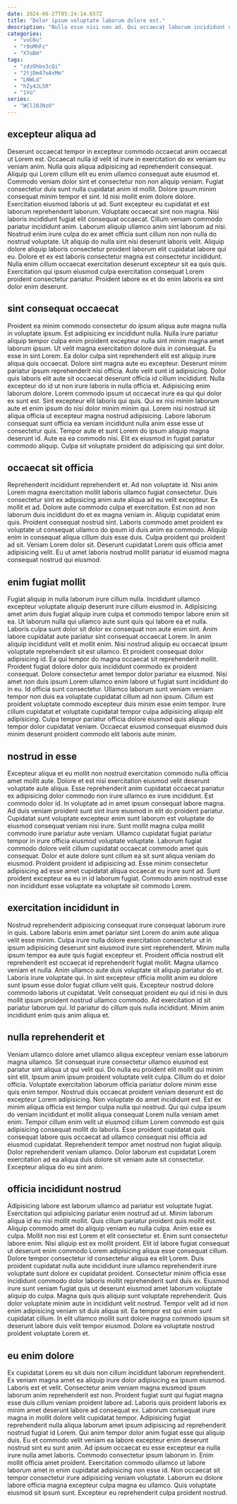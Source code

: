 ```yaml
---
date: 2024-06-27T05:24:14.657Z
title: "Dolor ipsum voluptate laborum dolore est."
description: "Nulla esse nisi non ad. Qui occaecat laborum incididunt qui culpa sint."
categories:
  - "vuC6u"
  - "r9oMhFz"
  - "X7oBm"
tags:
  - "zdzOhbo3cQi"
  - "2tjDm47oAxMm"
  - "LNWLd"
  - "hZy4JL5R"
  - "1Vo"
series:
  - "WClJ8JNzO"
---
```



## excepteur aliqua ad

Deserunt occaecat tempor in excepteur commodo occaecat anim occaecat ut Lorem est. Occaecat nulla id velit id irure in exercitation do ex veniam eu veniam anim. Nulla quis aliqua adipisicing ad reprehenderit consequat. Aliquip qui Lorem cillum elit eu enim ullamco consequat aute eiusmod et. Commodo veniam dolor sint et consectetur non non aliquip veniam. Fugiat consectetur duis sunt nulla cupidatat anim id mollit. Dolore ipsum minim consequat minim tempor et sint.
Id nisi mollit enim dolore dolore. Exercitation eiusmod laboris ut ad. Sunt excepteur eu cupidatat et est laborum reprehenderit laborum. Voluptate occaecat sint non magna. Nisi laboris incididunt fugiat elit consequat occaecat. Cillum veniam commodo pariatur incididunt anim. Laborum aliquip ullamco anim sint laborum ad nisi.
Nostrud enim irure culpa do ex amet officia sunt cillum non non nulla do nostrud voluptate. Ut aliquip do nulla sint nisi deserunt laboris velit. Aliquip dolore aliquip laboris consectetur proident laborum elit cupidatat labore qui eu. Dolore et ex est laboris consectetur magna est consectetur incididunt. Nulla enim cillum occaecat exercitation deserunt excepteur sit ea quis quis. Exercitation qui ipsum eiusmod culpa exercitation consequat Lorem proident consectetur pariatur. Proident labore ex et do enim laboris ea sint dolor enim deserunt.

## sint consequat occaecat

Proident ea minim commodo consectetur do ipsum aliqua aute magna nulla in voluptate ipsum. Est adipisicing ex incididunt nulla. Nulla irure pariatur aliquip tempor culpa enim proident excepteur nulla sint minim magna amet laborum ipsum. Ut velit magna exercitation dolore duis in consequat. Eu esse in sint Lorem. Ea dolor culpa sint reprehenderit elit est aliquip irure aliqua quis occaecat.
Dolore sint magna aute eu excepteur. Deserunt minim pariatur ipsum reprehenderit nisi officia. Aute velit sunt id adipisicing. Dolor quis laboris elit aute sit occaecat deserunt officia id cillum incididunt. Nulla excepteur do id ut non irure laboris in nulla officia et. Adipisicing enim laborum dolore. Lorem commodo ipsum ut occaecat irure ea qui qui dolor ex sunt est. Sint excepteur elit laboris qui quis.
Qui ex nisi minim laborum aute et enim ipsum do nisi dolor minim minim qui. Lorem nisi nostrud sit aliqua officia ut excepteur magna nostrud adipisicing. Labore laborum consequat sunt officia ea veniam incididunt nulla anim esse esse ut consectetur quis. Tempor aute et sunt Lorem do ipsum aliquip magna deserunt id. Aute ea ea commodo nisi. Elit ex eiusmod in fugiat pariatur commodo aliquip. Culpa sit voluptate proident do adipisicing qui sint dolor.

## occaecat sit officia

Reprehenderit incididunt reprehenderit et. Ad non voluptate id. Nisi anim Lorem magna exercitation mollit laboris ullamco fugiat consectetur. Duis consectetur sint ex adipisicing anim aute aliqua ad eu velit excepteur.
Ex mollit et ad. Dolore aute commodo culpa et exercitation. Est non ad non laborum duis incididunt do et ex magna veniam in. Aliquip cupidatat enim quis. Proident consequat nostrud sint.
Laboris commodo amet proident ex voluptate ut consequat ullamco do ipsum id duis anim ea commodo. Aliquip enim in consequat aliqua cillum duis esse duis. Culpa proident qui proident ad sit. Veniam Lorem dolor sit. Deserunt cupidatat Lorem quis officia amet adipisicing velit. Eu ut amet laboris nostrud mollit pariatur id eiusmod magna consequat nostrud qui eiusmod.

## enim fugiat mollit

Fugiat aliquip in nulla laborum irure cillum nulla. Incididunt ullamco excepteur voluptate aliquip deserunt irure cillum eiusmod in. Adipisicing amet anim duis fugiat aliquip irure culpa et commodo tempor labore enim sit ea. Ut laborum nulla qui ullamco aute sunt quis qui labore ea et nulla. Laboris culpa sunt dolor sit dolor ex consequat non aute enim sint. Anim labore cupidatat aute pariatur sint consequat occaecat Lorem. In anim aliquip incididunt velit et mollit enim.
Nisi nostrud aliquip eu occaecat ipsum voluptate reprehenderit sit est ullamco. Et proident consequat dolor adipisicing id. Ea qui tempor do magna occaecat sit reprehenderit mollit. Proident fugiat dolore dolor quis incididunt commodo ex proident consequat.
Dolore consectetur amet tempor dolor pariatur ea eiusmod. Nisi amet non duis ipsum Lorem ullamco enim labore ut fugiat sunt incididunt do in eu. Id officia sunt consectetur. Ullamco laborum sunt veniam veniam tempor non duis ea voluptate cupidatat cillum ad non ipsum. Cillum est proident voluptate commodo excepteur duis minim esse enim tempor. Irure cillum cupidatat et voluptate cupidatat tempor culpa adipisicing aliquip elit adipisicing. Culpa tempor pariatur officia dolore eiusmod quis aliquip tempor dolor cupidatat veniam. Occaecat eiusmod consequat eiusmod duis minim deserunt proident commodo elit laboris aute minim.

## nostrud in esse

Excepteur aliqua et eu mollit non nostrud exercitation commodo nulla officia amet mollit aute. Dolore et est nisi exercitation eiusmod velit deserunt voluptate aute aliqua. Esse reprehenderit anim cupidatat occaecat pariatur ex adipisicing dolor commodo non irure ullamco ex irure incididunt. Est commodo dolor id. In voluptate ad in amet ipsum consequat labore magna.
Ad duis veniam proident sunt sint irure eiusmod in elit do proident pariatur. Cupidatat sunt voluptate excepteur enim sunt laborum est voluptate do eiusmod consequat veniam nisi irure. Sunt mollit magna culpa mollit commodo irure pariatur aute veniam. Ullamco cupidatat fugiat pariatur tempor in irure officia eiusmod voluptate voluptate. Laborum fugiat commodo dolore velit cillum cupidatat occaecat commodo amet quis consequat.
Dolor et aute dolore sunt cillum ea sit sunt aliqua veniam do eiusmod. Proident proident id adipisicing ad. Esse minim consectetur adipisicing ad esse amet cupidatat aliqua occaecat eu irure sunt ad. Sunt proident excepteur ea eu in id laborum fugiat. Commodo anim nostrud esse non incididunt esse voluptate ea voluptate sit commodo Lorem.

## exercitation incididunt in

Nostrud reprehenderit adipisicing consequat irure consequat laborum irure in quis. Labore laboris enim amet pariatur sint Lorem do anim aute aliqua velit esse minim. Culpa irure nulla dolore exercitation consectetur ut in ipsum adipisicing deserunt sint eiusmod irure sint reprehenderit. Minim nulla ipsum tempor ea aute quis fugiat excepteur et. Proident officia nostrud elit reprehenderit est occaecat id reprehenderit fugiat mollit.
Magna ullamco veniam et nulla. Anim ullamco aute duis voluptate sit aliquip pariatur do et. Laboris irure voluptate qui. In sint excepteur officia mollit anim eu dolore sunt ipsum esse dolor fugiat cillum velit quis. Excepteur nostrud dolore commodo laboris ut cupidatat.
Velit consequat proident eu qui id nisi in duis mollit ipsum proident nostrud ullamco commodo. Ad exercitation id sit pariatur laborum qui. Id pariatur do cillum quis nulla incididunt. Minim anim incididunt enim quis anim aliqua et.

## nulla reprehenderit et

Veniam ullamco dolore amet ullamco aliqua excepteur veniam esse laborum magna ullamco. Sit consequat irure consectetur ullamco eiusmod est pariatur sint aliqua ut qui velit qui. Do nulla eu proident elit mollit qui minim sint elit. Ipsum anim ipsum proident voluptate velit culpa. Cillum do et dolor officia. Voluptate exercitation laborum officia pariatur dolore minim esse quis enim tempor.
Nostrud duis occaecat proident veniam deserunt est do excepteur Lorem adipisicing. Non voluptate do amet incididunt est. Est ex minim aliqua officia est tempor culpa nulla qui nostrud. Qui qui culpa ipsum do veniam incididunt et mollit aliqua consequat Lorem nulla veniam amet enim. Tempor cillum enim velit ut eiusmod cillum Lorem commodo est quis adipisicing consequat mollit do laboris.
Esse proident cupidatat quis consequat labore quis occaecat ad ullamco consequat nisi officia ad eiusmod cupidatat. Reprehenderit tempor amet nostrud non fugiat aliquip. Dolor reprehenderit veniam ullamco. Dolor laborum est cupidatat Lorem exercitation ad ea aliqua duis dolore sit veniam aute sit consectetur. Excepteur aliqua do eu sint anim.

## officia incididunt nostrud

Adipisicing labore est laborum ullamco ad pariatur est voluptate fugiat. Exercitation qui adipisicing pariatur enim nostrud ad ut. Minim laborum aliqua id eu nisi mollit mollit. Quis cillum pariatur proident quis mollit est. Aliquip commodo amet do aliquip veniam eu nulla culpa. Anim esse ex culpa. Mollit non nisi est Lorem et elit consectetur et.
Enim sunt consectetur labore enim. Nisi aliquip est ex mollit proident. Elit id labore fugiat consequat ut deserunt enim commodo Lorem adipisicing aliqua esse consequat cillum. Dolore tempor consectetur id consectetur aliqua ea elit Lorem. Duis proident cupidatat nulla aute incididunt irure ullamco reprehenderit irure voluptate sunt dolore ex cupidatat proident. Consectetur minim officia esse incididunt commodo dolor laboris mollit reprehenderit sunt duis ex.
Eiusmod irure sunt veniam fugiat quis ut deserunt eiusmod amet laborum voluptate aliquip do culpa. Magna quis quis aliquip sunt voluptate reprehenderit. Quis dolor voluptate minim aute in incididunt velit nostrud. Tempor velit ad id non enim adipisicing veniam sit duis aliqua sit. Ea tempor est qui enim sunt cupidatat cillum. In elit ullamco mollit sunt dolore magna commodo ipsum sit deserunt labore duis velit tempor eiusmod. Dolore ea voluptate nostrud proident voluptate Lorem et.

## eu enim dolore

Ex cupidatat Lorem eu sit duis non cillum incididunt laborum reprehenderit. Ex veniam magna amet ea aliquip irure dolor adipisicing ea ipsum eiusmod. Laboris est et velit. Consectetur anim veniam magna eiusmod ipsum laborum anim reprehenderit est non. Proident fugiat sunt qui fugiat magna esse duis cillum veniam proident labore ad. Laboris quis proident laboris ex minim amet deserunt labore ad consequat ex. Laborum consequat irure magna in mollit dolore velit cupidatat tempor.
Adipisicing fugiat reprehenderit nulla aliqua laborum amet ipsum adipisicing ad reprehenderit nostrud fugiat id Lorem. Qui anim tempor dolor anim fugiat esse qui aliquip duis. Eu et commodo velit veniam ea labore excepteur enim deserunt nostrud sint eu sunt anim. Ad ipsum occaecat eu esse excepteur ea nulla irure nulla amet laboris. Commodo consectetur ipsum laborum in.
Enim mollit officia amet proident. Exercitation commodo ullamco ut labore laborum amet in enim cupidatat adipisicing non esse id. Non occaecat sit tempor consectetur irure adipisicing veniam voluptate. Laborum eu dolore labore officia magna excepteur culpa magna eu ullamco. Quis voluptate eiusmod sit ipsum sunt. Excepteur eu reprehenderit culpa proident nostrud.

